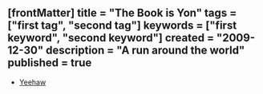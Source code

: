 [frontMatter]
title = "The Book is Yon"
tags = ["first tag", "second tag"]
keywords = ["first keyword", "second keyword"]
created = "2009-12-30"
description = "A run around the world"
published = true
---
- [Yeehaw](intro.md)
